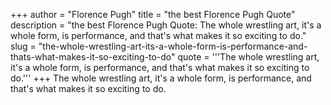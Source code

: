 +++
author = "Florence Pugh"
title = "the best Florence Pugh Quote"
description = "the best Florence Pugh Quote: The whole wrestling art, it's a whole form, is performance, and that's what makes it so exciting to do."
slug = "the-whole-wrestling-art-its-a-whole-form-is-performance-and-thats-what-makes-it-so-exciting-to-do"
quote = '''The whole wrestling art, it's a whole form, is performance, and that's what makes it so exciting to do.'''
+++
The whole wrestling art, it's a whole form, is performance, and that's what makes it so exciting to do.
